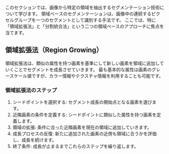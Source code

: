このセクションでは、画像から特定の領域を抽出するセグメンテーション技術について学びます。
領域ベースのセグメンテーションは、画像中の連続するピクセルグループを一つのセグメントとして識別する手法です。
ここでは、特に「領域拡張法」と「分割統合法」という二つの領域ベースのアプローチに焦点を当てます。

## 領域拡張法（Region Growing）

領域拡張法は、類似の属性を持つ画素を基準にして新しい画素を領域に追加していくことでセグメントを成長させていきます。
最も基本的な属性は画素のグレースケール値ですが、カラー情報やテクスチャ情報を利用することも可能です。

### 領域拡張法のステップ

1. シードポイントを選択する: セグメント成長の開始点となる画素を選びます。
1. 近隣画素の条件を定義する: シードポイントに類似した属性を持つ画素を定義します。
1. 領域の拡張: 条件に合った近隣画素を現在の領域に追加していきます。
1. 成長プロセスの反復: 新たに追加された画素の近傍も領域に合うかを評価し、成長を続けます。
1. 終了条件: 成長が止まるまでこれらのステップを繰り返します。

<br>
